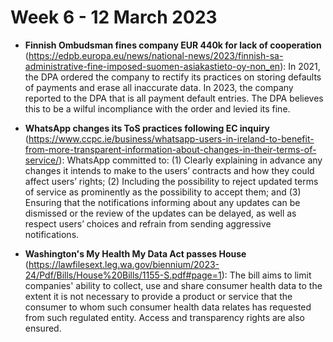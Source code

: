 # Week 6 - 12 March 2023

- **Finnish Ombudsman fines company EUR 440k for lack of cooperation** (https://edpb.europa.eu/news/national-news/2023/finnish-sa-administrative-fine-imposed-suomen-asiakastieto-oy-non_en): In 2021, the DPA ordered the company to rectify its practices on storing defaults of payments and erase all inaccurate data. In 2023, the company reported to the DPA that is all payment default entries. The DPA believes this to be a wilful incompliance with the order and levied its fine.

- **WhatsApp changes its ToS practices following EC inquiry** (https://www.ccpc.ie/business/whatsapp-users-in-ireland-to-benefit-from-more-transparent-information-about-changes-in-their-terms-of-service/): WhatsApp committed to: (1) Clearly explaining in advance any changes it intends to make to the users’ contracts and how they could affect users’ rights; (2) Including the possibility to reject updated terms of service as prominently as the possibility to accept them; and (3) Ensuring that the notifications informing about any updates can be dismissed or the review of the updates can be delayed, as well as respect users’ choices and refrain from sending aggressive notifications.

- **Washington's My Health My Data Act passes House** (https://lawfilesext.leg.wa.gov/biennium/2023-24/Pdf/Bills/House%20Bills/1155-S.pdf#page=1): The bill aims to limit companies' ability to collect, use and share consumer health data to the extent it is not necessary to provide a product or service that the consumer to whom such consumer health data relates has requested from such regulated entity. Access and transparency rights are also ensured.